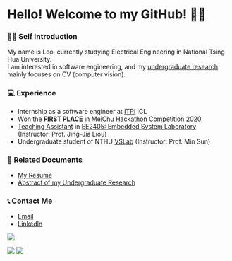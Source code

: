 # Hello! Welcome to my GitHub! 🚀🚀
### 🙋‍♂️ Self Introduction
My name is Leo, currently studying Electrical Engineering in National Tsing Hua University. 
<br />
I am interested in software engineering, and my [undergraduate research](https://github.com/LeoTheBestCoder/active_learning) mainly focuses on CV (computer vision). 

### 💻 Experience
* Internship as a software engineer at [ITRI](https://www.itri.org.tw/) ICL
* Won the [**FIRST PLACE**](https://www.hccg.gov.tw/ch/home.jsp?id=48&parentpath=&mcustomize=municipalnews_view.jsp&toolsflag=Y&dataserno=202010250004&t=MunicipalNews&mserno=201601300020) in [MeiChu Hackathon Competition 2020](https://github.com/LeoTheBestCoder/Meichu2020_Team_726)
* [Teaching Assistant](https://github.com/LeoTheBestCoder/NTHU_EE2405) in [EE2405: Embedded System Laboratory](https://www.ee.nthu.edu.tw/ee240500/) (Instructor: Prof. Jing-Jia Liou)
* Undergraduate student of NTHU [VSLab](https://aliensunmin.github.io/lab/info.html) (Instructor: Prof. Min Sun)

### 📝 Related Documents
* [My Resume](https://drive.google.com/file/d/1wada6UIomghnOl_jvzcuKX5aBxwmY-V3/view?usp=sharing)
* [Abstract of my Undergraduate Research](https://drive.google.com/file/d/1_bzX01EOcB5Ui8ig4DcBHS12iGtBMZxf/view?usp=sharing)

### 📞 Contact Me
* [Email](mailto:leoshieh0hn@gmail.com)
* [LinkedIn](https://www.linkedin.com/in/linyunghsieh/)

![](https://github-profile-summary-cards.vercel.app/api/cards/profile-details?username=LeoTheBestCoder&theme=github_dark)

![](https://github-profile-summary-cards.vercel.app/api/cards/repos-per-language?username=LeoTheBestCoder&theme=github_dark)
![](https://github-profile-summary-cards.vercel.app/api/cards/stats?username=LeoTheBestCoder&theme=github_dark)

<!-- <font size=2>看 還看？快去幫我的repo按星星啊XD
</br >
喜歡我的話歡迎追蹤我，才不會錯過最新的code喔😍 -->


